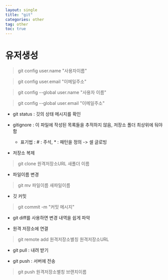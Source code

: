 ```yaml
---
layout: single
title: "git"
categories: other
tag: other
toc: true
---
```


# 유저생성

> git config user.name "사용자이름"

> git config user.email "이메일주소"

> git config --global user.name "사용자 이름"

> git config --global user.email "이메일주소"


- git status : 깃의 상태 메시지를 확인
- gitignore :  이 파일에 작성된 목록들을 추적하지 않음, 저장소 폴더 최상위에 둬야함
  - 표기법 : # : 주석, * : 패턴을 정의 -> 셀 글로빙

- 저장소 복제
> git clone 원격저장소URL 새폴더 이름

- 파일이름 변경
> git mv 파일이름 새파일이름

-  깃 커밋
> git commit -m "커밋 메시지"

- git diff를 사용하면 변경 내역을 쉽게 파악

- 원격 저장소에 연결
> git remote add 원격저장소별칭 원격저장소URL

- git pull : 내려 받기

- git push : 서버에 전송
> git push 원격저장소별칭 브랜치이름





